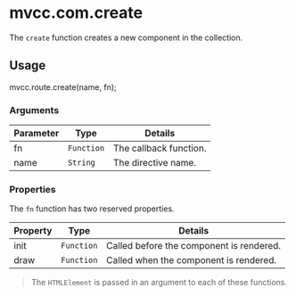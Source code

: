 # mvcc.com.create

The `create` function creates a new component in the collection.

## Usage

mvcc.route.create(name, fn);

### Arguments

| Parameter    | Type       | Details                            |
| ------------ | ---------- | ---------------------------------- |
| fn           | `Function` | The callback function.             |
| name         | `String`   | The directive name.                |

### Properties

The `fn` function has two reserved properties. 

| Property     | Type       | Details                                  |
| ------------ | ---------- | ---------------------------------------- |
| init         | `Function` | Called before the component is rendered. | 
| draw         | `Function` | Called when the component is rendered.   |

> The `HTMLElement` is passed in an argument to each of these functions.

